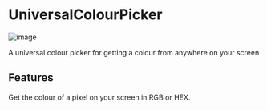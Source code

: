 # UniversalColourPicker

![image](https://i.ibb.co/y0y1LpN/unknown.png)

A universal colour picker for getting a colour from anywhere on your screen

## Features
Get the colour of a pixel on your screen in RGB or HEX.
